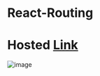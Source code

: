 # React-Routing
# Hosted [Link](https://react-routing-navy-three.vercel.app/)

![image](https://github.com/Mayankkatheriya/react-routing/assets/128832286/1e9d616c-b877-424e-bda9-f2c773413edf)
